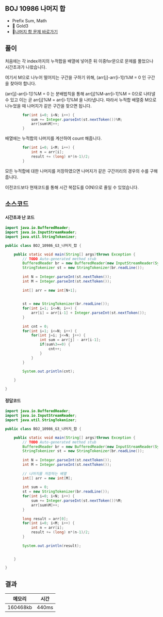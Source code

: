 ## BOJ 10986 나머지 합 
- Prefix Sum, Math 
- 🥇 Gold3
- 🔗[나머지 합 문제 바로가기](https://www.acmicpc.net/problem/10986)



## 풀이

처음에는 각 index까지의 누적합을 배열에 넣어준 뒤 이중for문으로 문제를 풀었으나 시간초과가 나왔습니다.

여기서 M으로 나누어 떨어지는 구간을 구하기 위해, (arr[j]-arr[i-1])%M = 0 인 구간을 찾아야 합니다.

(arr[j]-arr[i-1])%M = 0 는 분배법칙을 통해 arr[j]%M-arr[i-1]%M = 0으로 나타낼 수 있고 이는 곧 arr[j]%M = arr[i-1]%M 을 나타냅니다. 따라서 누적합 배열중 M으로 나누었을 때 나머지가 같은 구간을 찾으면 됩니다.

~~~Java
		for(int i=0; i<N; i++) {
			sum += Integer.parseInt(st.nextToken())%M;
			arr[sum%M]++;
		}
~~~

배열에는 누적합의 나머지를 계산하여 count 해줍니다.

~~~java
		for(int i=0; i<M; i++) {
			int n = arr[i];
			result += (long) n*(n-1)/2;
		}
~~~

모든 누적합에 대한 나머지를 저장하였으면 나머지가 같은 구간끼리의 경우의 수를 구해줍니다.

이전코드보다 현재코드를 통해 시간 복잡도를 O(N)으로 줄일 수 있었습니다. 

## 소스코드

#### 시간초과 난 코드 
~~~java
import java.io.BufferedReader;
import java.io.InputStreamReader;
import java.util.StringTokenizer;

public class BOJ_10986_G3_나머지_합 {

	public static void main(String[] args)throws Exception {
		// TODO Auto-generated method stub
		BufferedReader br = new BufferedReader(new InputStreamReader(System.in));
		StringTokenizer st = new StringTokenizer(br.readLine());
		
		int N = Integer.parseInt(st.nextToken());
		int M = Integer.parseInt(st.nextToken());
		
		int[] arr = new int[N+1];
		
		
		st = new StringTokenizer(br.readLine());
		for(int i=1; i<=N; i++) {
			arr[i] = arr[i-1] + Integer.parseInt(st.nextToken());
		}
		
		int cnt = 0;
		for(int i=1; i<=N; i++) {
			for(int j=i; j<=N; j++) {
				int sum = arr[j] - arr[i-1];
				if(sum%3==0) {
					cnt++;
				}
			}
		}
		
		System.out.println(cnt);

	}

}
~~~

#### 정답코드 

~~~java
import java.io.BufferedReader;
import java.io.InputStreamReader;
import java.util.StringTokenizer;

public class BOJ_10986_G3_나머지_합 {

	public static void main(String[] args)throws Exception {
		// TODO Auto-generated method stub
		BufferedReader br = new BufferedReader(new InputStreamReader(System.in));
		StringTokenizer st = new StringTokenizer(br.readLine());
		
		int N = Integer.parseInt(st.nextToken());
		int M = Integer.parseInt(st.nextToken());
		
		// 나머지를 저장하는 배열 
		int[] arr = new int[M];
		
		int sum = 0;
		st = new StringTokenizer(br.readLine());
		for(int i=0; i<N; i++) {
			sum += Integer.parseInt(st.nextToken())%M;
			arr[sum%M]++;
		}
		
		long result = arr[0];
		for(int i=0; i<M; i++) {
			int n = arr[i];
			result += (long) n*(n-1)/2;
		}
		
		System.out.println(result);
		

	}

}
~~~

## 결과 

| 메모리  | 시간 |
|----|----|
|160468kb| 440ms|